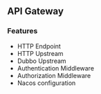 ## API Gateway
### Features
* HTTP Endpoint
* HTTP Upstream
* Dubbo Upstream
* Authentication Middleware
* Authorization Middleware
* Nacos configuration